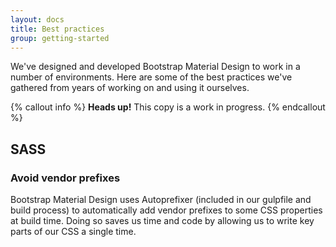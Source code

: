 ```yaml
---
layout: docs
title: Best practices
group: getting-started
---
```


We've designed and developed Bootstrap Material Design to work in a number of environments. Here are some of the best practices we've gathered from years of working on and using it ourselves.

{% callout info %}
**Heads up!** This copy is a work in progress.
{% endcallout %}

## SASS

### Avoid vendor prefixes 
Bootstrap Material Design uses Autoprefixer (included in our gulpfile and build process) to automatically add vendor prefixes to some CSS properties at build time. Doing so saves us time and code by allowing us to write key parts of our CSS a single time.
